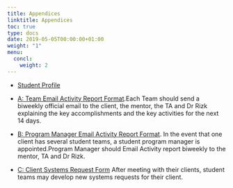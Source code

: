 ```yaml
---
title: Appendices
linktitle: Appendices
toc: true
type: docs
date: 2019-05-05T00:00:00+01:00
weight: "1"
menu:
  concl:
    weight: 2
---
```


*   [Student Profile](/files/Student%20Profile.pdf)

*   [A: Team Email Activity Report Format](/files/Consulting_clinic_Appendix%20A.pdf).Each Team should send a biweekly official email to the client, the mentor, the TA and Dr Rizk explaining the key accomplishments and the key activities for the next 14 days.
*   [B: Program Manager Email Activity Report Format](/files/consulting%20Clinic%20_Appendix%20B.pdf). In the event that one client has several student teams, a student program manager is appointed.Program Manager should Email Activity report biweekly to the mentor, TA and Dr Rizk.
*   [C: Client Systems Request Form](/files/Consulting_Clinic_Appendix%20C.pdf) After meeting with their clients, student teams may develop new systems requests for their client.


